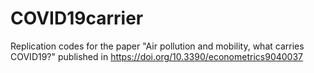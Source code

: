 # COVID19carrier
Replication codes for the paper "Air pollution and mobility, what carries COVID19?" published in https://doi.org/10.3390/econometrics9040037
